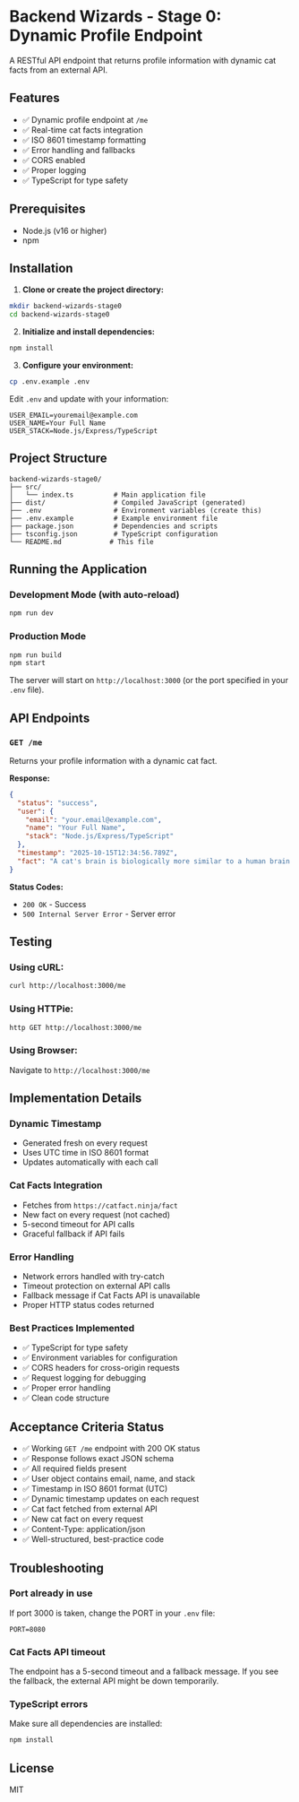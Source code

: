 # Backend Wizards - Stage 0: Dynamic Profile Endpoint

A RESTful API endpoint that returns profile information with dynamic cat facts from an external API.

## Features

- ✅ Dynamic profile endpoint at `/me`
- ✅ Real-time cat facts integration
- ✅ ISO 8601 timestamp formatting
- ✅ Error handling and fallbacks
- ✅ CORS enabled
- ✅ Proper logging
- ✅ TypeScript for type safety

## Prerequisites

- Node.js (v16 or higher)
- npm

## Installation

1. **Clone or create the project directory:**
```bash
mkdir backend-wizards-stage0
cd backend-wizards-stage0
```

2. **Initialize and install dependencies:**
```bash
npm install
```

3. **Configure your environment:**
```bash
cp .env.example .env
```

Edit `.env` and update with your information:
```
USER_EMAIL=youremail@example.com
USER_NAME=Your Full Name
USER_STACK=Node.js/Express/TypeScript
```

## Project Structure

```
backend-wizards-stage0/
├── src/
│   └── index.ts          # Main application file
├── dist/                 # Compiled JavaScript (generated)
├── .env                  # Environment variables (create this)
├── .env.example          # Example environment file
├── package.json          # Dependencies and scripts
├── tsconfig.json         # TypeScript configuration
└── README.md            # This file
```

## Running the Application

### Development Mode (with auto-reload)
```bash
npm run dev
```

### Production Mode
```bash
npm run build
npm start
```

The server will start on `http://localhost:3000` (or the port specified in your `.env` file).

## API Endpoints

### `GET /me`
Returns your profile information with a dynamic cat fact.

**Response:**
```json
{
  "status": "success",
  "user": {
    "email": "your.email@example.com",
    "name": "Your Full Name",
    "stack": "Node.js/Express/TypeScript"
  },
  "timestamp": "2025-10-15T12:34:56.789Z",
  "fact": "A cat's brain is biologically more similar to a human brain than it is to a dog's."
}
```

**Status Codes:**
- `200 OK` - Success
- `500 Internal Server Error` - Server error

## Testing

### Using cURL:
```bash
curl http://localhost:3000/me
```

### Using HTTPie:
```bash
http GET http://localhost:3000/me
```

### Using Browser:
Navigate to `http://localhost:3000/me`

## Implementation Details

### Dynamic Timestamp
- Generated fresh on every request
- Uses UTC time in ISO 8601 format
- Updates automatically with each call

### Cat Facts Integration
- Fetches from `https://catfact.ninja/fact`
- New fact on every request (not cached)
- 5-second timeout for API calls
- Graceful fallback if API fails

### Error Handling
- Network errors handled with try-catch
- Timeout protection on external API calls
- Fallback message if Cat Facts API is unavailable
- Proper HTTP status codes returned

### Best Practices Implemented
- ✅ TypeScript for type safety
- ✅ Environment variables for configuration
- ✅ CORS headers for cross-origin requests
- ✅ Request logging for debugging
- ✅ Proper error handling
- ✅ Clean code structure

## Acceptance Criteria Status

- ✅ Working `GET /me` endpoint with 200 OK status
- ✅ Response follows exact JSON schema
- ✅ All required fields present
- ✅ User object contains email, name, and stack
- ✅ Timestamp in ISO 8601 format (UTC)
- ✅ Dynamic timestamp updates on each request
- ✅ Cat fact fetched from external API
- ✅ New cat fact on every request
- ✅ Content-Type: application/json
- ✅ Well-structured, best-practice code

## Troubleshooting

### Port already in use
If port 3000 is taken, change the PORT in your `.env` file:
```
PORT=8080
```

### Cat Facts API timeout
The endpoint has a 5-second timeout and a fallback message. If you see the fallback, the external API might be down temporarily.

### TypeScript errors
Make sure all dependencies are installed:
```bash
npm install
```

## License

MIT